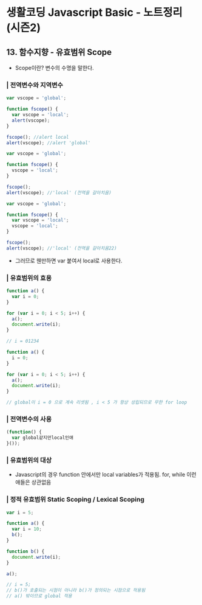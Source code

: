 # 생활코딩 Javascript Basic - 노트정리 (시즌2)

## 13. 함수지향 - 유효범위 Scope
* Scope이란? 변수의 수명을 말한다.

### | 전역변수와 지역변수

```javascript
var vscope = 'global';

function fscope() {
  var vscope = 'local';
  alert(vscope);
}

fscope(); //alert local
alert(vscope); //alert 'global'
```

```javascript
var vscope = 'global';

function fscope() {
  vscope = 'local';
}

fscope();
alert(vscope); //'local' (전역을 갈아치움)
```

```javascript
var vscope = 'global';

function fscope() {
  var vscope = 'local';
  vscope = 'local';
}

fscope();
alert(vscope); //'local' (전역을 갈아치움22)
```
* 그러므로 웬만하면 var 붙여서 local로 사용한다.

### | 유효범위의 효용

```javascript
function a() {
  var i = 0;
}

for (var i = 0; i < 5; i++) {
  a();
  document.write(i);
}

// i = 01234
```

```javascript
function a() {
  i = 0;
}

for (var i = 0; i < 5; i++) {
  a();
  document.write(i);
}

// global이 i = 0 으로 계속 리셋됨 , i < 5 가 항상 성립되므로 무한 for loop
```

### | 전역변수의 사용

```javascript
(function() {
  var global같지만local인애
}());
```
### | 유효범위의 대상
* Javascript의 경우 function 안에서만 local variables가 적용됨. for, while 이런 애들은 상관없음

### | 정적 유효범위 Static Scoping / Lexical Scoping

```javascript
var i = 5;

function a() {
  var i = 10;
  b();
}

function b() {
  document.write(i);
}

a();

// i = 5;
// b()가 호출되는 시점이 아니라 b()가 정의되는 시점으로 적용됨
// a() 밖이므로 global 적용
```
